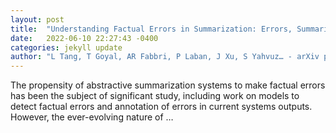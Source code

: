 ```yaml
---
layout: post
title:  "Understanding Factual Errors in Summarization: Errors, Summarizers, Datasets, Error Detectors"
date:   2022-06-10 22:27:43 -0400
categories: jekyll update
author: "L Tang, T Goyal, AR Fabbri, P Laban, J Xu, S Yahvuz… - arXiv preprint arXiv …, 2022"
---
```

The propensity of abstractive summarization systems to make factual errors has been the subject of significant study, including work on models to detect factual errors and annotation of errors in current systems  outputs. However, the ever-evolving nature of …
